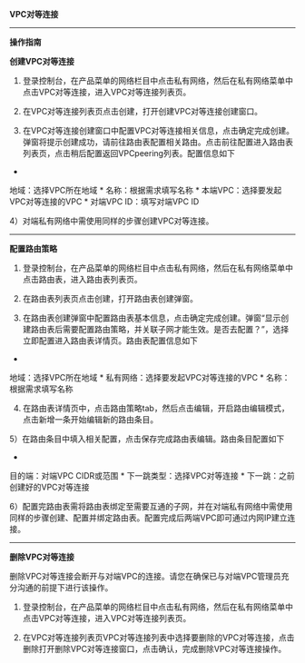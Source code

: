 **VPC对等连接**

****

**操作指南**

**创建VPC对等连接**

1) 登录控制台，在产品菜单的网络栏目中点击私有网络，然后在私有网络菜单中点击VPC对等连接，进入VPC对等连接列表页。

2) 在VPC对等连接列表页点击创建，打开创建VPC对等连接创建窗口。

3) 在VPC对等连接创建窗口中配置VPC对等连接相关信息，点击确定完成创建。弹窗将提示创建成功，请前往路由表配置相关路由。点击前往配置进入路由表列表页，点击稍后配置返回VPCpeering列表。配置信息如下

* 
地域：选择VPC所在地域
* 
名称：根据需求填写名称
* 
本端VPC：选择要发起VPC对等连接的VPC
* 
对端VPC ID：填写对端VPC ID

4）对端私有网络中需使用同样的步骤创建VPC对等连接。

****

**配置路由策略**

1) 登录控制台，在产品菜单的网络栏目中点击私有网络，然后在私有网络菜单中点击路由表，进入路由表列表页。

2) 在路由表列表页点击创建，打开路由表创建弹窗。

3) 在路由表创建弹窗中配置路由表基本信息，点击确定完成创建。弹窗“显示创建路由表后需要配置路由策略，并关联子网才能生效。是否去配置？”，选择立即配置进入路由表详情页。路由表配置信息如下

* 
地域：选择VPC所在地域
* 
私有网络：选择要发起VPC对等连接的VPC
* 
名称：根据需求填写名称

4) 在路由表详情页中，点击路由策略tab，然后点击编辑，开启路由编辑模式，点击新增一条开始编辑新的路由条目。

5）在路由条目中填入相关配置，点击保存完成路由表编辑。路由条目配置如下

* 
目的端：对端VPC CIDR或范围
* 
下一跳类型：选择VPC对等连接
* 
下一跳：之前创建好的VPC对等连接

6）配置完路由表需将路由表绑定至需要互通的子网，并在对端私有网络中需使用同样的步骤创建、配置并绑定路由表。配置完成后两端VPC即可通过内网IP建立连接。

****

**删除VPC对等连接**

删除VPC对等连接会断开与对端VPC的连接。请您在确保已与对端VPC管理员充分沟通的前提下进行该操作。

1) 登录控制台，在产品菜单的网络栏目中点击私有网络，然后在私有网络菜单中点击VPC对等连接，进入VPC对等连接列表页。

2) 在VPC对等连接列表页VPC对等连接列表中选择要删除的VPC对等连接，点击删除打开删除VPC对等连接窗口，点击确认，完成删除VPC对等连接操作。